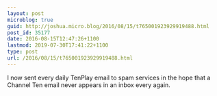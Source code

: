 ```yaml
---
layout: post
microblog: true
guid: http://joshua.micro.blog/2016/08/15/t765001923929919488.html
post_id: 35177
date: 2016-08-15T12:47:26+1100
lastmod: 2019-07-30T17:41:22+1100
type: post
url: /2016/08/15/t765001923929919488.html
---
```

I now sent every daily TenPlay email to spam services in the hope that a Channel Ten email never appears in an inbox every again.
